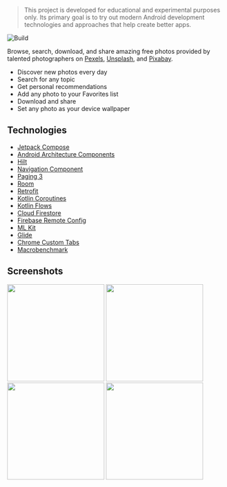 > This project is developed for educational and experimental purposes only. Its primary goal is to try out modern Android development technologies and approaches that help create better apps.


![Build](https://github.com/SIKV/Photos/workflows/Build/badge.svg)

Browse, search, download, and share amazing free photos provided by talented photographers on [Pexels](https://www.pexels.com), [Unsplash](https://unsplash.com), and [Pixabay](https://pixabay.com).

- Discover new photos every day
- Search for any topic
- Get personal recommendations
- Add any photo to your Favorites list
- Download and share
- Set any photo as your device wallpaper

## Technologies
- [Jetpack Compose](https://developer.android.com/jetpack/compose)
- [Android Architecture Components](https://developer.android.com/topic/libraries/architecture)
- [Hilt](https://developer.android.com/training/dependency-injection/hilt-android)
- [Navigation Component](https://developer.android.com/guide/navigation)
- [Paging 3](https://developer.android.com/topic/libraries/architecture/paging/v3-overview)
- [Room](https://developer.android.com/topic/libraries/architecture/room)
- [Retrofit](https://square.github.io/retrofit)
- [Kotlin Coroutines](https://kotlinlang.org/docs/reference/coroutines-overview.html)
- [Kotlin Flows](https://developer.android.com/kotlin/flow)
- [Cloud Firestore](https://firebase.google.com/docs/firestore)
- [Firebase Remote Config](https://firebase.google.com/docs/remote-config)
- [ML Kit](https://developers.google.com/ml-kit)
- [Glide](https://github.com/bumptech/glide)
- [Chrome Custom Tabs](https://developer.chrome.com/multidevice/android/customtabs)
- [Macrobenchmark](https://developer.android.com/topic/performance/benchmarking/benchmarking-overview)

## Screenshots
<p>
  <img src="../assets/Screen1.png" width="225">
  <img src="../assets/Screen2.png" width="225">
  <img src="../assets/Screen3.png" width="225">
  <img src="../assets/Screen5.png" width="225">
</p>
